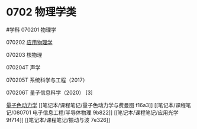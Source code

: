 # 0702 物理学类
#学科
070201 物理学

070202 [应用物理学](https://baike.baidu.com/item/%E5%BA%94%E7%94%A8%E7%89%A9%E7%90%86%E5%AD%A6/2974647)

070203 核物理

070204T 声学

070205T 系统科学与工程（2017）

070206T 量子信息科学（2020） [3]

[量子色动力学](笔记本/研究型/学科/0702%20物理学类%2059095/量子色动力学%2090d87.md)
[[笔记本/课程笔记/量子色动力学与费曼图 f16a3]]
[[笔记本/课程笔记/080701 电子信息工程/半导体物理 9b822]]
[[笔记本/课程笔记/应用光学 9f714]]
[[笔记本/课程笔记/振动与波 7e326]]